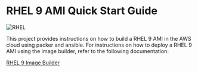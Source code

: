 # RHEL 9 AMI Quick Start Guide

![RHEL](https://www.redhat.com/rhdc/managed-files/rhel-product-screen-v2-726x436.png)

This project provides instructions on how to build a RHEL 9 AMI in the AWS cloud using packer and ansible. For instructions on how to deploy a RHEL 9 AMI using the image builder, refer to the following documentation:

[RHEL 9 Image Builder](https://www.redhat.com/en/topics/linux/what-is-an-image-builder)

